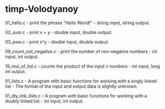 # timp-Volodyanoy
01_hello.c - print the phrase "Hello World!" - string input, string output.

02_sum.c - print x + y - double input, double output.

03_pow.c - print x^y - double input, double output.

09_count_not_negative.c - print the number of non-negative numbers - int input, int output.

19_mul_of_list.c - counts the product of the input n numbers - int input, long int output.

01_lists.c - A program with basic functions for working with a singly linked list - The format of the input and output data is slightly unknown.

01_dly_link_lists.c - A program with basic functions for working with a doubly linked list - int input, int output.
